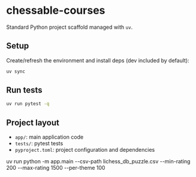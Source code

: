 # chessable-courses

Standard Python project scaffold managed with `uv`.

## Setup

Create/refresh the environment and install deps (dev included by default):

```bash
uv sync
```

## Run tests

```bash
uv run pytest -q
```

## Project layout

- `app/`: main application code
- `tests/`: pytest tests
- `pyproject.toml`: project configuration and dependencies

uv run python -m app.main --csv-path lichess_db_puzzle.csv --min-rating 200 --max-rating 1500 --per-theme 100
